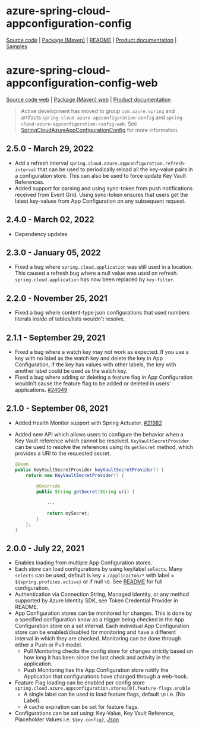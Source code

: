 # azure-spring-cloud-appconfiguration-config

[Source code][source_code] | [Package (Maven)][package] | [README][readme] | [Product documentation][docs] | [Samples][samples]

# azure-spring-cloud-appconfiguration-config-web

[Source code web][source_code_web] | [Package (Maven) web][package_web] | [Product documentation][docs]

> Active development has moved to group `com.azure.spring` and artifacts `spring-cloud-azure-appconfiguration-config` and  `spring-cloud-azure-appconfiguration-config-web`. See [SpringCloudAzureAppConfigurationConfig](.\SpringCloudAzureAppConfigurationConfig.md) for more information.

## 2.5.0 - March 29, 2022

* Add a refresh interval `spring.cloud.azure.appconfiguration.refresh-interval` that can be used to periodically reload all the key-value pairs in a configuration store. This can also be used to force update Key Vault References.
* Added support for parsing and using sync-token from push notifications received from Event Grid. Using sync-token ensures that users get the latest key-values from App Configuration on any subsequent request.

## 2.4.0 - March 02, 2022

* Dependency updates

## 2.3.0 - January 05, 2022

* Fixed a bug where `spring.cloud.application` was still used in a location. This caused a refresh bug where a null value was used on refresh. `spring.cloud.application` has now been replaced by `key-filter`.

## 2.2.0 - November 25, 2021

* Fixed a bug where content-type json configurations that used numbers literals inside of tables/lists wouldn't resolve.

## 2.1.1 - September 29, 2021

* Fixed a bug where a watch key may not work as expected. If you use a key with no label as the watch key and delete the key in App Configuration, if the key has values with other labels, the key with another label could be used as the watch key.
* Fixed a bug where adding or deleting a feature flag in App Configuration wouldn't cause the feature flag to be added or deleted in users' applications. [#24049](https://github.com/Azure/azure-sdk-for-java/issues/24049)

## 2.1.0 - September 06, 2021

* Added Health Monitor support with Spring Actuator. [#21982](https://github.com/Azure/azure-sdk-for-java/issues/21982)
* Added new API which allows users to configure the behavior when a Key Vault reference which cannot be resolved. `KeyVaultSecretProvider` can be used to resolve the references using its `getSecret` method, which provides a URI to the requested secret.

    ```java
    @Bean
    public KeyVaultSecretProvider keyVaultSecretProvider() {
        return new KeyVaultSecretProvider() {
            
            @Override
            public String getSecret(String uri) {
    
                ...
    
                return mySecret;
            }
        };
    }
    ```

## 2.0.0 - July 22, 2021

* Enables loading from multiple App Configuration stores.
* Each store can load configurations by using key/label `selects`. Many `selects` can be used, default is key = `/applicaiton/*` with label = `${spring.profiles.active}` or if null `\0`. See [README][readme] for full configuration.
* Authentication via Connection String, Managed Identity, or any method supported by Azure Identity SDK, see Token Credential Provider in README.
* App Configuration stores can be monitored for changes. This is done by a specified configuration know as a trigger being checked in the App Configuration store on a set interval. Each individual App Configuration store can be enabled/disabled for monitoring and have a different interval in which they are checked. Monitoring can be done through either a Push or Pull model.
  * Pull Monitoring checks the config store for changes strictly based on how long it has been since the last check and activity in the application.
  * Push Monitoring has the App Configuration store notify the Application that configurations have changed through a web-hook.
* Feature Flag loading can be enabled per config store `spring.cloud.azure.appconfiguration.stores[0].feature-flags.enable`
  * A single label can be used to load feature flags, default `\0` i.e. (No Label).
  * A cache expiration can be set for feature flags.
* Configurations can be set using: Key-Value, Key Vault Reference, Placeholder Values i.e. `${my.config}`, [Json](https://docs.microsoft.com/azure/azure-app-configuration/howto-leverage-json-content-type)

<!-- LINKS -->
[docs]: https://docs.microsoft.com/azure/azure-app-configuration/quickstart-java-spring-app
[package]: https://mvnrepository.com/artifact/com.azure.spring/azure-spring-cloud-appconfiguration-config
[samples]: https://github.com/Azure-Samples/azure-spring-boot-samples/tree/main/appconfiguration
[source_code]: https://github.com/Azure/azure-sdk-for-java/tree/azure-spring-cloud-starter-appconfiguration-config_2.11.0/sdk/appconfiguration/azure-spring-cloud-appconfiguration-config
[readme]: https://github.com/Azure/azure-sdk-for-java/tree/azure-spring-cloud-starter-appconfiguration-config_2.11.0/sdk/appconfiguration/azure-spring-cloud-starter-appconfiguration-config

[package_web]: https://mvnrepository.com/artifact/com.azure.spring/azure-spring-cloud-appconfiguration-config-web
[source_code_web]: https://github.com/Azure/azure-sdk-for-java/tree/azure-spring-cloud-starter-appconfiguration-config_2.11.0/sdk/appconfiguration/azure-spring-cloud-appconfiguration-config-web
